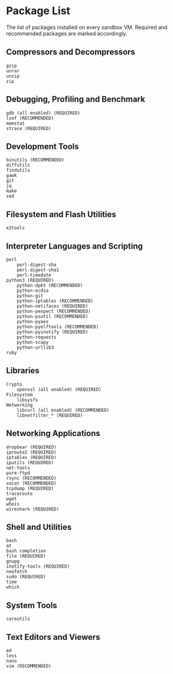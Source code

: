 # Package List

The list of packages installed on every sandbox VM. Required and recommended packages are marked accordingly.

## Compressors and Decompressors

```text
gzip
unrar
unzip
zip
```

## Debugging, Profiling and Benchmark

```text
gdb (all enabled) (REQUIRED)
lsof (RECOMMENDED)
memstat
strace (REQUIRED)
```

## Development Tools

```text
binutils (RECOMMENDED)
diffutils
findutils
gawk
git
jq
make
sed
```

## Filesystem and Flash Utilities

```text
e2tools
```

## Interpreter Languages and Scripting

```text
perl
    perl-digest-sha
    perl-digest-sha1
    perl-timedate
python3 (REQUIRED)
    python-dpkt (RECOMMENDED)
    python-ecdsa
    python-git
    python-iptables (RECOMMENDED)
    python-netifaces (REQUIRED)
    python-pexpect (RECOMMENDED)
    python-psutil (RECOMMENDED)
    python-pyaes
    python-pyelftools (RECOMMENDED)
    python-pyinotify (REQUIRED)
    python-requests
    python-scapy
    python-urllib3
ruby
```

## Libraries

```text
Crypto
    openssl (all enabled) (REQUIRED)
Filesystem
    libsysfs
Networking
    libcurl (all enabled) (RECOMMENDED)
    libnetfilter_* (REQUIRED)
```

## Networking Applications

```text
dropbear (REQUIRED)
iproute2 (REQUIRED)
iptables (REQUIRED)
iputils (REQUIRED)
net-tools
pure-ftpd
rsync (RECOMMENDED)
socat (RECOMMENDED)
tcpdump (REQUIRED)
traceroute
wget
whois
wireshark (REQUIRED)
```

## Shell and Utilities

```text
bash
at
bash completion
file (REQUIRED)
gnupg
inotify-tools (REQUIRED)
neofetch
sudo (REQUIRED)
time
which
```

## System Tools

```text
coreutils
```

## Text Editors and Viewers

```text
ed
less
nano
vim (RECOMMENDED)
```
